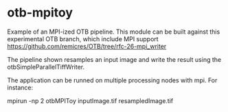# otb-mpitoy
Example of an MPI-ized OTB pipeline.
This module can be built against this experimental OTB branch, which include MPI support https://github.com/remicres/OTB/tree/rfc-26-mpi_writer

The pipeline shown resamples an input image and write the result using the otbSimpleParallelTiffWriter.

The application can be runned on multiple processing nodes with mpi.
For instance:

mpirun -np 2 otbMPIToy inputImage.tif resampledImage.tif
